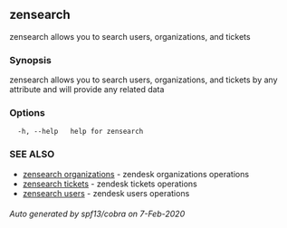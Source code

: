 ## zensearch

zensearch allows you to search users, organizations, and tickets

### Synopsis

zensearch allows you to search users, organizations, and tickets by any attribute and will provide any related data

### Options

```
  -h, --help   help for zensearch
```

### SEE ALSO

* [zensearch organizations](zensearch_organizations.md)	 - zendesk organizations operations
* [zensearch tickets](zensearch_tickets.md)	 - zendesk tickets operations
* [zensearch users](zensearch_users.md)	 - zendesk users operations

###### Auto generated by spf13/cobra on 7-Feb-2020
